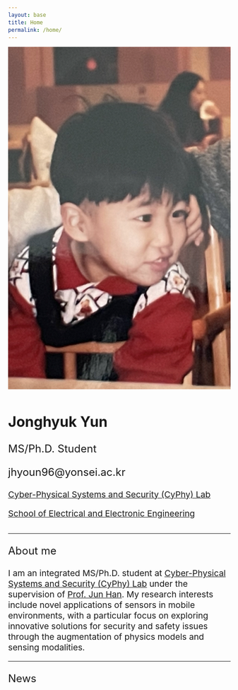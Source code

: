 ```yaml
---
layout: base
title: Home
permalink: /home/
---
```


<div style="display: flex; flex-wrap: wrap; align-items: center;">
  <img src="/assets/child.png" alt="Jonghyuk Yun" style="max-width: 100%; height: auto; margin-right: 10px; margin-bottom: 10px;">
  <div style="flex: 1;">
    <h2 style="font-size: 2rem;">Jonghyuk Yun</h2>
    <p style="font-size: 1.5rem;">MS/Ph.D. Student</p>
    <p style="font-size: 1.5rem;">jhyoun96@yonsei.ac.kr</p>
    <p style="font-size: 1.2rem;"><a href="https://www.cyphy-lab.org/">Cyber-Physical Systems and Security (CyPhy) Lab</a></p>
    <p style="font-size: 1.2rem;"><a href="https://ee.yonsei.ac.kr/ee/index.do">School of Electrical and Electronic Engineering</a></p>
  </div>
</div>

<!-- Add Line -->
<hr> 

<!-- 새로운 내용 추가-->
<p style="font-size: 1.5rem;">About me</p>

<p style="font-size: 1.2rem;">I am an integrated MS/Ph.D. student at <a href="https://www.cyphy-lab.org/">Cyber-Physical Systems and Security (CyPhy) Lab</a> under the supervision of <a href="https://www.junhan.org">Prof. Jun Han</a>. My research interests include novel applications of sensors in mobile environments, with a particular focus on exploring innovative solutions for security and safety issues through the augmentation of physics models and sensing modalities. </p>

<!-- Add Line -->
<hr> 

<!-- 새로운 내용 추가-->
<p style="font-size: 1.5rem;">News</p>
<p style="font-size: 1.2rem;"> </p>

<style>
@media (max-width: 768px) {
  img {
    max-width: 100%; /* 이미지는 모바일 환경에서 가득 채우도록 설정 */
    margin-right: 0; /* 이미지의 오른쪽 마진 없음 */
    margin-bottom: 0; /* 이미지의 하단 마진 없음 */
  }
  p {
    font-size: 1rem; /* 모바일 환경에서 문단 폰트 크기 조정 */
  }
}
</style>
